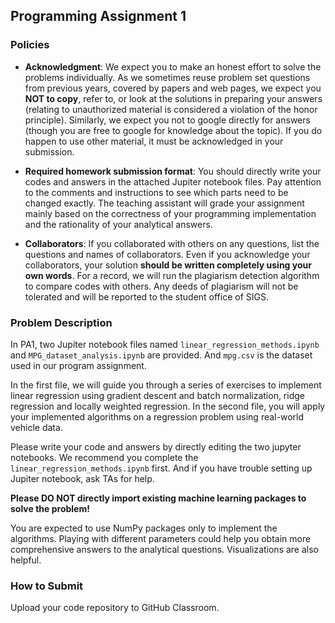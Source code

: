 
## Programming Assignment 1

### Policies

+ **Acknowledgment**: We expect you to make an honest effort to solve the problems individually. As we sometimes reuse problem set questions from previous years, covered by papers and web pages, we expect you **NOT to copy**, refer to, or look at the solutions in preparing your answers (relating to unauthorized material is considered a violation of the honor principle). Similarly, we expect you not to google directly for answers (though you are free to google for knowledge about the topic). If you do happen to use other material, it must be acknowledged in your submission. 

+ **Required homework submission format**: You should directly write your codes and answers in the attached Jupiter notebook files. Pay attention to the comments and instructions to see which parts need to be changed exactly. The teaching assistant will grade your assignment mainly based on the correctness of your programming implementation and the rationality of your analytical answers. 

+ **Collaborators**: If you collaborated with others on any questions, list the questions and names of collaborators. Even if you acknowledge your collaborators, your solution **should be written completely using your own words**. For a record, we will run the plagiarism detection algorithm to compare codes with others. Any deeds of plagiarism will not be tolerated and will be reported to the student office of SIGS.

### Problem Description

In PA1, two Jupiter notebook files named `linear_regression_methods.ipynb` and `MPG_dataset_analysis.ipynb` are provided. And `mpg.csv` is the dataset used in our program assignment. 

In the first file, we will guide you through a series of exercises to implement linear regression using gradient descent and batch normalization, ridge regression and locally weighted regression. In the second file,  you will apply your implemented algorithms on a regression problem using real-world vehicle data.  

Please write your code and answers by directly editing the two jupyter notebooks. We recommend you complete the  `linear_regression_methods.ipynb` first. And if you have trouble setting up Jupiter notebook, ask TAs for help. 

**Please DO NOT directly import existing machine learning packages to solve the problem!**

You are expected to use NumPy packages only to implement the algorithms. Playing with different parameters could help you obtain more comprehensive answers to the analytical questions. Visualizations are also helpful. 

### How to Submit

Upload your code repository to GitHub Classroom.